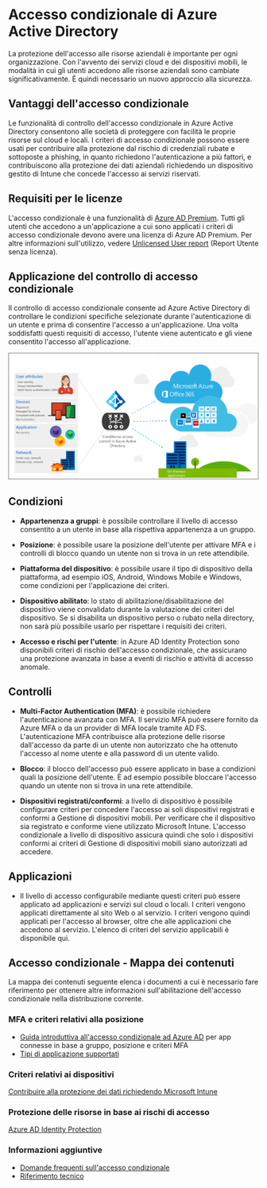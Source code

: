 <properties
	pageTitle="Accesso condizionale di Azure Active Directory | Microsoft Azure"  
    description="Il controllo di accesso condizionale consente ad Azure Active Directory di controllare le condizioni specifiche definite durante l'autenticazione dell'utente e prima di consentire l'accesso all'applicazione. Se tali condizioni vengono soddisfatte, l'utente viene autenticato e gli viene consentito l'accesso all'applicazione."  
    services="active-directory" 
	keywords="accesso condizionale alle app, accesso condizionale con Azure AD, accesso sicuro alle risorse aziendali, criteri di accesso condizionale" 
	documentationCenter=""
	authors="markusvi"
	manager="femila"
	editor=""/>

<tags
	ms.service="active-directory"
	ms.devlang="na"
	ms.topic="article"
    ms.tgt_pltfrm="na"
    ms.workload="identity" 
	ms.date="07/26/2016"
	ms.author="markvi"/>


# Accesso condizionale di Azure Active Directory   
  
La protezione dell'accesso alle risorse aziendali è importante per ogni organizzazione. Con l'avvento dei servizi cloud e dei dispositivi mobili, le modalità in cui gli utenti accedono alle risorse aziendali sono cambiate significativamente. È quindi necessario un nuovo approccio alla sicurezza.
  
## Vantaggi dell'accesso condizionale  

Le funzionalità di controllo dell'accesso condizionale in Azure Active Directory consentono alle società di proteggere con facilità le proprie risorse sul cloud e locali. I criteri di accesso condizionale possono essere usati per contribuire alla protezione dal rischio di credenziali rubate e sottoposte a phishing, in quanto richiedono l'autenticazione a più fattori, e contribuiscono alla protezione dei dati aziendali richiedendo un dispositivo gestito di Intune che concede l'accesso ai servizi riservati.



## Requisiti per le licenze

L'accesso condizionale è una funzionalità di [Azure AD Premium](http://www.microsoft.com/identity). Tutti gli utenti che accedono a un'applicazione a cui sono applicati i criteri di accesso condizionale devono avere una licenza di Azure AD Premium. Per altre informazioni sull'utilizzo, vedere [Unlicensed User report](https://aka.ms/utc5ix) (Report Utente senza licenza).





## Applicazione del controllo di accesso condizionale  

Il controllo di accesso condizionale consente ad Azure Active Directory di controllare le condizioni specifiche selezionate durante l'autenticazione di un utente e prima di consentire l'accesso a un'applicazione. Una volta soddisfatti questi requisiti di accesso, l'utente viene autenticato e gli viene consentito l'accesso all'applicazione.
   
![](./media/active-directory-conditional-access/conditionalaccess-overview.png)

## Condizioni
  
- **Appartenenza a gruppi**: è possibile controllare il livello di accesso consentito a un utente in base alla rispettiva appartenenza a un gruppo.

- **Posizione**: è possibile usare la posizione dell'utente per attivare MFA e i controlli di blocco quando un utente non si trova in un rete attendibile.

- **Piattaforma del dispositivo**: è possibile usare il tipo di dispositivo della piattaforma, ad esempio iOS, Android, Windows Mobile e Windows, come condizioni per l'applicazione dei criteri.

- **Dispositivo abilitato**: lo stato di abilitazione/disabilitazione del dispositivo viene convalidato durante la valutazione dei criteri del dispositivo. Se si disabilita un dispositivo perso o rubato nella directory, non sarà più possibile usarlo per rispettare i requisiti dei criteri.

- **Accesso e rischi per l'utente**: in Azure AD Identity Protection sono disponibili criteri di rischio dell'accesso condizionale, che assicurano una protezione avanzata in base a eventi di rischio e attività di accesso anomale.


## Controlli
   
- **Multi-Factor Authentication (MFA)**: è possibile richiedere l'autenticazione avanzata con MFA. Il servizio MFA può essere fornito da Azure MFA o da un provider di MFA locale tramite AD FS. L'autenticazione MFA contribuisce alla protezione delle risorse dall'accesso da parte di un utente non autorizzato che ha ottenuto l'accesso al nome utente e alla password di un utente valido.

- **Blocco**: il blocco dell'accesso può essere applicato in base a condizioni quali la posizione dell'utente. È ad esempio possibile bloccare l'accesso quando un utente non si trova in una rete attendibile.

- **Dispositivi registrati/conformi**: a livello di dispositivo è possibile configurare criteri per concedere l'accesso ai soli dispositivi registrati e conformi a Gestione di dispositivi mobili. Per verificare che il dispositivo sia registrato e conforme viene utilizzato Microsoft Intune. L'accesso condizionale a livello di dispositivo assicura quindi che solo i dispositivi conformi ai criteri di Gestione di dispositivi mobili siano autorizzati ad accedere.
 

## Applicazioni

- Il livello di accesso configurabile mediante questi criteri può essere applicato ad applicazioni e servizi sul cloud o locali. I criteri vengono applicati direttamente al sito Web o al servizio. I criteri vengono quindi applicati per l'accesso al browser, oltre che alle applicazioni che accedono al servizio. L'elenco di criteri del servizio applicabili è disponibile qui.


  
## Accesso condizionale - Mappa dei contenuti  
La mappa dei contenuti seguente elenca i documenti a cui è necessario fare riferimento per ottenere altre informazioni sull'abilitazione dell'accesso condizionale nella distribuzione corrente.


### MFA e criteri relativi alla posizione

- [Guida introduttiva all'accesso condizionale ad Azure AD](active-directory-conditional-access-azuread-connected-apps.md) per app connesse in base a gruppo, posizione e criteri MFA
- [Tipi di applicazione supportati](active-directory-conditional-access-supported-apps.md)


### Criteri relativi ai dispositivi

[Contribuire alla protezione dei dati richiedendo Microsoft Intune](https://docs.microsoft.com/intune/deploy-use/use-remote-wipe-to-help-protect-data-using-microsoft-intune)


### Protezione delle risorse in base ai rischi di accesso

[Azure AD Identity Protection](active-directory-identityprotection.md)

### Informazioni aggiuntive

- [Domande frequenti sull'accesso condizionale](active-directory-conditional-faqs.md)
- [Riferimento tecnico](active-directory-conditional-access-technical-reference.md)

<!---HONumber=AcomDC_0727_2016-->
